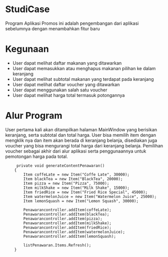# StudiCase

Program Aplikasi Promos ini adalah pengembangan dari aplikasi sebelumnya dengan menambahkan fitur baru

# Kegunaan
- User dapat melihat daftar makanan yang ditawarkan
- User dapat memasukkan atau menghapus makanan pilihan ke dalam keranjang
- User dapat melihat subtotal makanan yang terdapat pada keranjang
- User dapat melihat daftar voucher yang ditawarkan
- User dapat menggunakan salah satu voucher
- User dapat melihat harga total termasuk potongannya

# Alur Program
 User pertama kali akan ditampilkan halaman MainWindow yang berisikan keranjang, serta subtotal dan total harga.
 User bisa memilih item dengan mengklik nya dan item akan berada di keranjang belanja, disediakan juga voucher yang bisa mengurangi total harga dari keranjang belanja.
 Pemilihan voucher sebagai akhir dari alur aplikasi serta penggunaannya untuk pemotongan harga pada total.


         private void generateContentPenawaran()
		{
			Item coffeLate = new Item("Coffe Late", 30000);
			Item blackTea = new Item("BlackTea", 20000);
			Item pizza = new Item("Pizza", 75000);
			Item milkShake = new Item("Milk Shake", 15000);
			Item friedRice = new Item("Fried Rice Special", 45000);
			Item watermelonJuice = new Item("Watermelon Juice", 25000);
			Item lemonSquash = new Item("Lemon Squash", 30000);

			Penawarancontroller.addItem(coffeLate);
			Penawarancontroller.addItem(blackTea);
			Penawarancontroller.addItem(pizza);
			Penawarancontroller.addItem(milkShake);
			Penawarancontroller.addItem(friedRice);
			Penawarancontroller.addItem(watermelonJuice);
			Penawarancontroller.addItem(lemonSquash);

			listPenawaran.Items.Refresh();
		}

